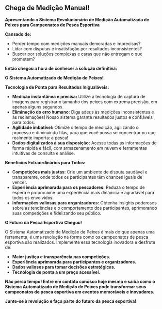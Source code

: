 ## **Chega de Medição Manual!**

**Apresentando o Sistema Revolucionário de Medição Automatizada de Peixes para Campeonatos de Pesca Esportiva**

**Cansado de:**

* Perder tempo com medições manuais demoradas e imprecisas?
* Lidar com disputas e insatisfação por resultados inconsistentes?
* Buscar por soluções complexas e caras que não entregam o que prometem?

**Então chegou a hora de conhecer a solução definitiva:**

**O Sistema Automatizado de Medição de Peixes!**

**Tecnologia de Ponta para Resultados Inigualáveis:**

* **Medição instantânea e precisa:** Utilize a tecnologia de captura de imagens para registrar o tamanho dos peixes com extrema precisão, em apenas alguns segundos.
* **Eliminação do erro humano:** Diga adeus às medições inconsistentes e às reclamações! Nosso sistema garante resultados justos e confiáveis para todos.
* **Agilidade imbatível:** Otimize o tempo de medição, agilizando o processo e diminuindo filas, para que você possa se concentrar no que realmente importa: a pesca!
* **Dados digitalizados à sua disposição:** Acesse todas as informações de forma rápida e fácil, com armazenamento em nuvem e ferramentas intuitivas de consulta e análise.

**Benefícios Extraordinários para Todos:**

* **Competições mais justas:** Crie um ambiente de disputa saudável e transparente, onde todos os participantes têm chances iguais de vencer.
* **Experiência aprimorada para os pescadores:** Reduza o tempo de espera e proporcione uma experiência mais dinâmica e agradável para todos os envolvidos.
* **Informações valiosas para organizadores:** Obtenha insights poderosos sobre as tendências e o comportamento dos participantes, aprimorando suas competições e fidelizando seu público.

**O Futuro da Pesca Esportiva Chegou!**

O Sistema Automatizado de Medição de Peixes é mais do que apenas uma ferramenta, é uma revolução na forma como os campeonatos de pesca esportiva são realizados. Implemente essa tecnologia inovadora e desfrute de:

* **Maior justiça e transparência nas competições.**
* **Experiência aprimorada para participantes e organizadores.**
* **Dados valiosos para tomar decisões estratégicas.**
* **Tecnologia de ponta a um preço acessível.**

**Não perca tempo! Entre em contato conosco hoje mesmo e saiba como o Sistema Automatizado de Medição de Peixes pode transformar seus campeonatos de pesca esportiva em eventos memoráveis e inovadores.**

**Junte-se à revolução e faça parte do futuro da pesca esportiva!**

